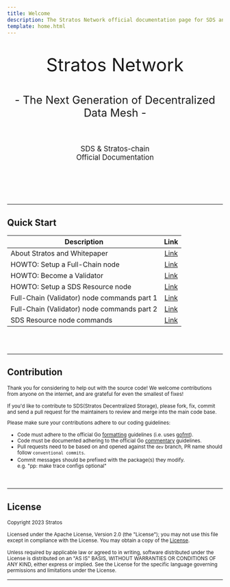 ```yaml
---
title: Welcome
description: The Stratos Network official documentation page for SDS and Stratos-chain.
template: home.html
---
```


#

<p style="text-align: center; font-size:300%;">Stratos Network</p>
<p style="text-align: center; font-size:180%;">- The Next Generation of ‍‍Decentralized Data Mesh -</p><br>
<p style="text-align: center; font-size:120%;">SDS & Stratos-chain<br>Official Documentation</p>

<br><br><br><br>

---

## Quick Start

| Description | Link |
| ----------- | :--: |
| About Stratos and Whitepaper | [Link](docs-about/about-stratos) |
| HOWTO: Setup a Full-Chain node | [Link](docs-validator-node/setup-and-run-a-stratos-chain-full-node) |
| HOWTO: Become a Validator | [Link](docs-validator-node/how-to-become-a-validator) |
| HOWTO: Setup a SDS Resource node | [Link](docs-resource-node/setup-and-run-a-sds-resource-node) |
| Full-Chain (Validator) node commands part 1 | [Link](docs-validator-node/stchaind-commands-part-1) |
| Full-Chain (Validator) node commands part 2 | [Link](docs-validator-node/stchaind-commands-part-2) |
| SDS Resource node commands | [Link](docs-resource-node/ppd-terminal-subcommands)

<br><br>

---

## Contribution

<small>Thank you for considering to help out with the source code! We welcome contributions
from anyone on the internet, and are grateful for even the smallest of fixes!

If you'd like to contribute to SDS(Stratos Decentralized Storage), please fork, fix, commit and send a pull request
for the maintainers to review and merge into the main code base.

Please make sure your contributions adhere to our coding guidelines:

* Code must adhere to the official Go [formatting](https://golang.org/doc/effective_go.html#formatting)
  guidelines (i.e. uses [gofmt](https://golang.org/cmd/gofmt/)).
* Code must be documented adhering to the official Go [commentary](https://golang.org/doc/effective_go.html#commentary)
  guidelines.
* Pull requests need to be based on and opened against the `dev` branch, PR name should follow `conventional commits`.
* Commit messages should be prefixed with the package(s) they modify.
<br>e.g. "pp: make trace configs optional"</small>
 
 <br>   

---

## License

<small>Copyright 2023 Stratos

Licensed under the Apache License, Version 2.0 (the "License");
you may not use this file except in compliance with the License.
You may obtain a copy of the [License](https://www.apache.org/licenses/LICENSE-2.0).

Unless required by applicable law or agreed to in writing, software
distributed under the License is distributed on an "AS IS" BASIS,
WITHOUT WARRANTIES OR CONDITIONS OF ANY KIND, either express or implied.
See the License for the specific language governing permissions and
limitations under the License.</small>

---

<br>